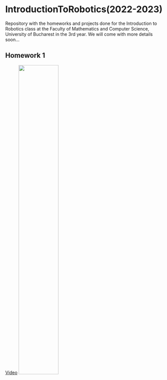 # IntroductionToRobotics(2022-2023)
Repository with the homeworks and projects done for the Introduction to Robotics class at the Faculty of Mathematics and Computer Science, University of Bucharest in the 3rd year. We will come with more details soon...

## Homework 1

[Video]( https://youtu.be/1vLgQPF1mOE )
<img src="https://user-images.githubusercontent.com/79469458/197783519-1b1fdf31-3a36-4771-b979-5c1fbf3f4b04.jpeg" width="50%" height="50%">
